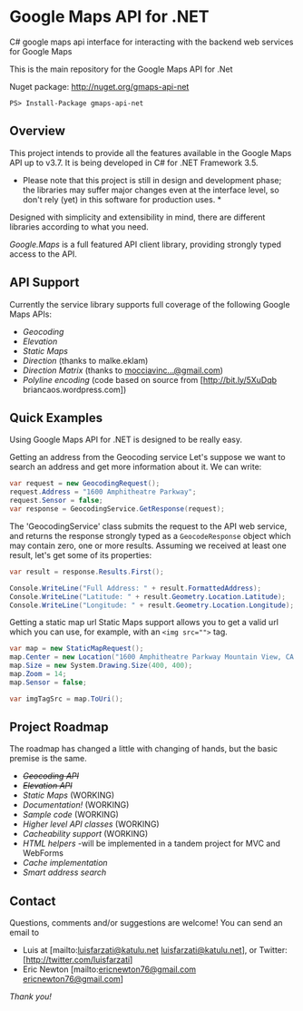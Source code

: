 Google Maps API for .NET
========================

C# google maps api interface for interacting with the backend web services for Google Maps

This is the main repository for the Google Maps API for .Net

Nuget package: http://nuget.org/gmaps-api-net
```
PS> Install-Package gmaps-api-net
```

Overview
--------
This project intends to provide all the features available in the Google Maps API up to v3.7. It is being developed in C# for .NET Framework 3.5.

* Please note that this project is still in design and development phase; the libraries may suffer major changes even at the interface level, so don't rely (yet) in this software for production uses. *

Designed with simplicity and extensibility in mind, there are different libraries according to what you need.

*Google.Maps* is a full featured API client library, providing strongly typed access to the API.  

API Support
-----------

Currently the service library supports full coverage of the following Google Maps APIs:
  * *Geocoding*
  * *Elevation*
  * *Static Maps*
  * *Direction* (thanks to malke.eklam)
  * *Direction Matrix* (thanks to mocciavinc...@gmail.com)
  * *Polyline encoding* (code based on source from [http://bit.ly/5XuDqb  briancaos.wordpress.com])

Quick Examples
--------------
Using Google Maps API for .NET is designed to be really easy.

Getting an address from the Geocoding service
Let's suppose we want to search an address and get more information about it. We can write:

```c#
var request = new GeocodingRequest();
request.Address = "1600 Amphitheatre Parkway";
request.Sensor = false;
var response = GeocodingService.GetResponse(request);
```

The 'GeocodingService' class submits the request to the API web service, and returns 
the response strongly typed as a `GeocodeResponse` object which may contain zero, one or more results. 
Assuming we received at least one result, let's get some of its properties:

```c#
var result = response.Results.First();

Console.WriteLine("Full Address: " + result.FormattedAddress);         // "1600 Amphitheatre Pkwy, Mountain View, CA 94043, USA"
Console.WriteLine("Latitude: " + result.Geometry.Location.Latitude);   // 37.4230180
Console.WriteLine("Longitude: " + result.Geometry.Location.Longitude); // -122.0818530
```

Getting a static map url
Static Maps support allows you to get a valid url which you can use, for example, with an `<img src="">` tag.

```c#
var map = new StaticMapRequest();
map.Center = new Location("1600 Amphitheatre Parkway Mountain View, CA 94043");
map.Size = new System.Drawing.Size(400, 400);
map.Zoom = 14;
map.Sensor = false;

var imgTagSrc = map.ToUri();
```

Project Roadmap
---------------
The roadmap has changed a little with changing of hands, but the basic premise is the same.  
  * ~~*Geocoding API*~~
  * ~~*Elevation API*~~
  * *Static Maps* (WORKING)
  * *Documentation!* (WORKING)
  * *Sample code* (WORKING)
  * *Higher level API classes* (WORKING)
  * *Cacheability support* (WORKING)
  * *HTML helpers* -will be implemented in a tandem project for MVC and WebForms
  * *Cache implementation*
  * *Smart address search*

Contact
-------
Questions, comments and/or suggestions are welcome! You can send an email to 
- Luis at [mailto:luisfarzati@katulu.net luisfarzati@katulu.net], or Twitter: [http://twitter.com/luisfarzati]
- Eric Newton [mailto:ericnewton76@gmail.com ericnewton76@gmail.com]

*Thank you!*
